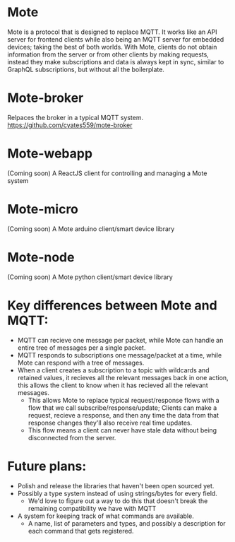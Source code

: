 # Mote
Mote is a protocol that is designed to replace MQTT. It works like an API server for frontend clients while also being an MQTT server for embedded devices; taking the best of both worlds. With Mote, clients do not obtain information from the server or from other clients by making requests, instead they make subscriptions and data is always kept in sync, similar to GraphQL subscriptions, but without all the boilerplate.

# Mote-broker
Relpaces the broker in a typical MQTT system.
https://github.com/cyates559/mote-broker

# Mote-webapp
(Coming soon)
A ReactJS client for controlling and managing a Mote system

# Mote-micro
(Coming soon)
A Mote arduino client/smart device library

# Mote-node
(Coming soon)
A Mote python client/smart device library

 # Key differences between Mote and MQTT:
* MQTT can recieve one message per packet, while Mote can handle an entire tree of messages per a single packet.
* MQTT responds to subscriptions one message/packet at a time, while Mote can respond with a tree of messages. 
* When a client creates a subscription to a topic with wildcards and retained values, it recieves all the relevant messages back in one action, this allows the client to know when it has recieved all the relevant messages.
  * This allows Mote to replace typical request/response flows with a flow that we call subscribe/response/update;  Clients can make a request, recieve a response, and then any time the data from that response changes they'll also receive real time updates. 
  * This flow means a client can never have stale data without being disconnected from the server.

 # Future plans:
* Polish and release the libraries that haven't been open sourced yet.
* Possibly a type system instead of using strings/bytes for every field.
  * We'd love to figure out a way to do this that doesn't break the remaining compatibility we have with MQTT
* A system for keeping track of what commands are available.
  * A name, list of parameters and types, and possibly a description for each command that gets registered.
